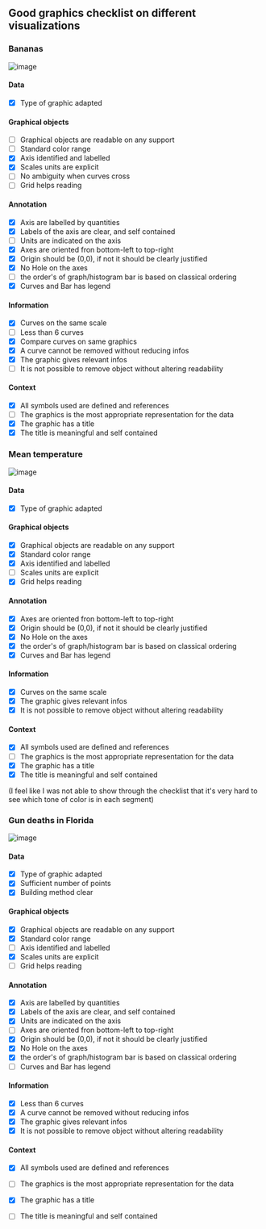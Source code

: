## Good graphics checklist on different visualizations

### Bananas

![image](https://github.com/ThibautCoudroy/SMPE/assets/118765131/99249970-6d95-452d-94ae-4294af48740e)

#### Data
- [x] Type of graphic adapted

#### Graphical objects
- [ ] Graphical objects are readable on any support
- [ ] Standard color range
- [X] Axis identified and labelled
- [X] Scales units are explicit
- [ ] No ambiguity when curves cross
- [ ] Grid helps reading

#### Annotation
- [X] Axis are labelled by quantities
- [X] Labels of the axis are clear, and self contained
- [ ] Units are indicated on the axis
- [X] Axes are oriented fron bottom-left to top-right
- [X] Origin should be (0,0), if not it should be clearly justified
- [X] No Hole on the axes
- [ ] the order's of graph/histogram bar is based on classical ordering 
- [x] Curves and Bar has legend

#### Information
- [x] Curves on the same scale
- [ ] Less than 6 curves
- [x] Compare curves on same graphics
- [x] A curve cannot be removed without reducing infos
- [x] The graphic gives relevant infos
- [ ] It is not possible to remove object without altering readability

#### Context
- [x] All symbols used are defined and references
- [ ] The graphics is the most appropriate representation for the data
- [x] The graphic has a title
- [x] The title is meaningful and self contained

### Mean temperature

![image](https://github.com/ThibautCoudroy/SMPE/assets/118765131/6504cec8-26a6-44c4-b3de-84f797024773)

#### Data
- [x] Type of graphic adapted

#### Graphical objects
- [x] Graphical objects are readable on any support
- [x] Standard color range
- [x] Axis identified and labelled
- [ ] Scales units are explicit
- [x] Grid helps reading

#### Annotation
- [x] Axes are oriented fron bottom-left to top-right
- [x] Origin should be (0,0), if not it should be clearly justified
- [x] No Hole on the axes
- [x] the order's of graph/histogram bar is based on classical ordering 
- [x] Curves and Bar has legend

#### Information
- [x] Curves on the same scale
- [x] The graphic gives relevant infos
- [x] It is not possible to remove object without altering readability

#### Context
- [x] All symbols used are defined and references
- [ ] The graphics is the most appropriate representation for the data
- [x] The graphic has a title
- [x] The title is meaningful and self contained

(I feel like I was not able to show through the checklist that it's very hard to see which tone of color is in each segment)

### Gun deaths in Florida

![image](https://github.com/ThibautCoudroy/SMPE/assets/118765131/ef72c1bc-aa59-4abf-a072-2a5b552dbd18)

#### Data
- [x] Type of graphic adapted
- [x] Sufficient number of points
- [x] Building method clear

#### Graphical objects
- [x] Graphical objects are readable on any support
- [x] Standard color range
- [ ] Axis identified and labelled
- [x] Scales units are explicit
- [ ] Grid helps reading

#### Annotation
- [x] Axis are labelled by quantities
- [x] Labels of the axis are clear, and self contained
- [X] Units are indicated on the axis
- [ ] Axes are oriented fron bottom-left to top-right
- [x] Origin should be (0,0), if not it should be clearly justified
- [x] No Hole on the axes
- [x] the order's of graph/histogram bar is based on classical ordering 
- [ ] Curves and Bar has legend

#### Information
- [x] Less than 6 curves
- [x] A curve cannot be removed without reducing infos
- [x] The graphic gives relevant infos
- [x] It is not possible to remove object without altering readability

#### Context
- [x] All symbols used are defined and references
- [ ] The graphics is the most appropriate representation for the data
- [x] The graphic has a title
- [ ] The title is meaningful and self contained

